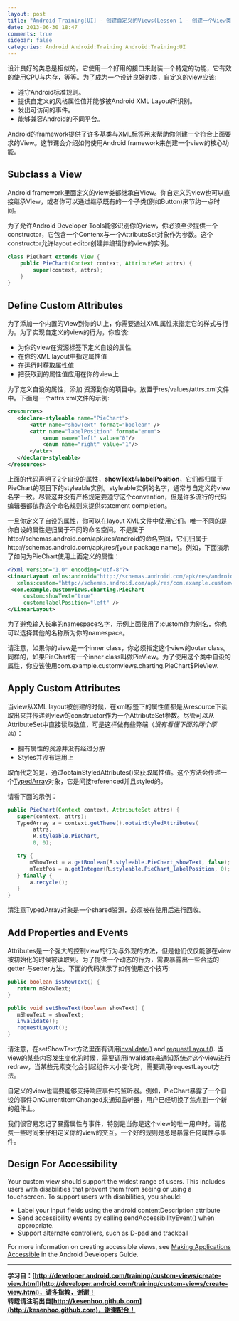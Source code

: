 ```yaml
---
layout: post
title: "Android Training[UI] - 创建自定义的Views(Lesson 1 - 创建一个View类)"
date: 2013-06-30 18:47
comments: true
sidebar: false
categories: Android Android:Training Android:Training:UI
---
```


设计良好的类总是相似的。它使用一个好用的接口来封装一个特定的功能，它有效的使用CPU与内存，等等。为了成为一个设计良好的类，自定义的view应该:

* 遵守Android标准规则。
* 提供自定义的风格属性值并能够被Android XML Layout所识别。
* 发出可访问的事件。
* 能够兼容Android的不同平台。

Android的framework提供了许多基类与XML标签用来帮助你创建一个符合上面要求的View。这节课会介绍如何使用Android framework来创建一个view的核心功能。

<!-- more -->

## Subclass a View
Android framework里面定义的view类都继承自View。你自定义的view也可以直接继承View，或者你可以通过继承既有的一个子类(例如Button)来节约一点时间。

为了允许Android Developer Tools能够识别你的view，你必须至少提供一个constructor，它包含一个Contenx与一个AttributeSet对象作为参数。这个constructor允许layout editor创建并编辑你的view的实例。
```java
class PieChart extends View {
    public PieChart(Context context, AttributeSet attrs) {
        super(context, attrs);
    }
}
```
## Define Custom Attributes
为了添加一个内置的View到你的UI上，你需要通过XML属性来指定它的样式与行为。为了实现自定义的view的行为，你应该:

* 为你的view在<declare-styleable>资源标签下定义自设的属性
* 在你的XML layout中指定属性值
* 在运行时获取属性值
* 把获取到的属性值应用在你的view上

为了定义自设的属性，添加 <declare-styleable> 资源到你的项目中。放置于res/values/attrs.xml文件中。下面是一个attrs.xml文件的示例:
```xml
<resources>
   <declare-styleable name="PieChart">
       <attr name="showText" format="boolean" />
       <attr name="labelPosition" format="enum">
           <enum name="left" value="0"/>
           <enum name="right" value="1"/>
       </attr>
   </declare-styleable>
</resources>
```
上面的代码声明了2个自设的属性，**showText**与**labelPosition**，它们都归属于PieChart的项目下的styleable实例。styleable实例的名字，通常与自定义的view名字一致。尽管这并没有严格规定要遵守这个convention，但是许多流行的代码编辑器都依靠这个命名规则来提供statement completion。

一旦你定义了自设的属性，你可以在layout XML文件中使用它们。唯一不同的是你自设的属性是归属于不同的命名空间。不是属于http://schemas.android.com/apk/res/android的命名空间，它们归属于http://schemas.android.com/apk/res/[your package name]。例如，下面演示了如何为PieChart使用上面定义的属性：
```xml
<?xml version="1.0" encoding="utf-8"?>
<LinearLayout xmlns:android="http://schemas.android.com/apk/res/android"
   xmlns:custom="http://schemas.android.com/apk/res/com.example.customviews">
 <com.example.customviews.charting.PieChart
     custom:showText="true"
     custom:labelPosition="left" />
</LinearLayout>
```
为了避免输入长串的namespace名字，示例上面使用了:custom作为别名，你也可以选择其他的名称所为你的namespace。

请注意，如果你的view是一个inner class，你必须指定这个view的outer class。同样的，如果PieChart有一个inner class叫做PieView。为了使用这个类中自设的属性，你应该使用com.example.customviews.charting.PieChart$PieView.

## Apply Custom Attributes
当view从XML layout被创建的时候，在xml标签下的属性值都是从resource下读取出来并传递到view的constructor作为一个AttributeSet参数。尽管可以从AttributeSet中直接读取数值，可是这样做有些弊端（*没有看懂下面的两个原因*）：

* 拥有属性的资源并没有经过分解
* Styles并没有运用上

取而代之的是，通过obtainStyledAttributes()来获取属性值。这个方法会传递一个[TypedArray](http://developer.android.com/reference/android/content/res/TypedArray.html)对象，它是间接referenced并且styled的。

请看下面的示例：
```java
public PieChart(Context context, AttributeSet attrs) {
   super(context, attrs);
   TypedArray a = context.getTheme().obtainStyledAttributes(
        attrs,
        R.styleable.PieChart,
        0, 0);

   try {
       mShowText = a.getBoolean(R.styleable.PieChart_showText, false);
       mTextPos = a.getInteger(R.styleable.PieChart_labelPosition, 0);
   } finally {
       a.recycle();
   }
}
```
清注意TypedArray对象是一个shared资源，必须被在使用后进行回收。

## Add Properties and Events
Attributes是一个强大的控制view的行为与外观的方法，但是他们仅仅能够在view被初始化的时候被读取到。为了提供一个动态的行为，需要暴露出一些合适的getter 与setter方法。下面的代码演示了如何使用这个技巧:
```java
public boolean isShowText() {
   return mShowText;
}

public void setShowText(boolean showText) {
   mShowText = showText;
   invalidate();
   requestLayout();
}
```
请注意，在setShowText方法里面有调用[invalidate()](http://developer.android.com/reference/android/view/View.html#invalidate()) and [requestLayout()](http://developer.android.com/reference/android/view/View.html#requestLayout()). 当view的某些内容发生变化的时候，需要调用invalidate来通知系统对这个view进行redraw，当某些元素变化会引起组件大小变化时，需要调用requestLayout方法。

自定义的view也需要能够支持响应事件的监听器。例如，PieChart暴露了一个自设的事件OnCurrentItemChanged来通知监听器，用户已经切换了焦点到一个新的组件上。

我们很容易忘记了暴露属性与事件，特别是当你是这个view的唯一用户时。请花费一些时间来仔细定义你的view的交互。一个好的规则是总是暴露任何属性与事件。

## Design For Accessibility
Your custom view should support the widest range of users. This includes users with disabilities that prevent them from seeing or using a touchscreen. To support users with disabilities, you should:

* Label your input fields using the android:contentDescription attribute
* Send accessibility events by calling sendAccessibilityEvent() when appropriate.
* Support alternate controllers, such as D-pad and trackball

For more information on creating accessible views, see [Making Applications Accessible](http://developer.android.com/guide/topics/ui/accessibility/apps.html#custom-views) in the Android Developers Guide.

******

**学习自：[http://developer.android.com/training/custom-views/create-view.html](http://developer.android.com/training/custom-views/create-view.html)，请多指教，谢谢！**  
**转载请注明出自[http://kesenhoo.github.com](http://kesenhoo.github.com)，谢谢配合！**

